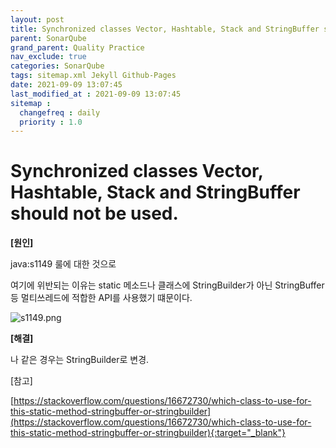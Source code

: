 ```yaml
---
layout: post
title: Synchronized classes Vector, Hashtable, Stack and StringBuffer should not be used
parent: SonarQube
grand_parent: Quality Practice
nav_exclude: true
categories: SonarQube
tags: sitemap.xml Jekyll Github-Pages  
date: 2021-09-09 13:07:45
last_modified_at : 2021-09-09 13:07:45
sitemap :
  changefreq : daily
  priority : 1.0
---
```


# Synchronized classes Vector, Hashtable, Stack and StringBuffer should not be used.

**[원인]**

java:s1149 룰에 대한 것으로

여기에 위반되는 이유는 static 메소드나 클래스에 StringBuilder가 아닌 StringBuffer등 멀티쓰레드에 적합한 API를 사용했기 떄문이다.

![s1149.png](../img/s1149.png)

**[해결]**

나 같은 경우는 StringBuilder로 변경.

[참고]

[https://stackoverflow.com/questions/16672730/which-class-to-use-for-this-static-method-stringbuffer-or-stringbuilder](https://stackoverflow.com/questions/16672730/which-class-to-use-for-this-static-method-stringbuffer-or-stringbuilder){:target="_blank"}
